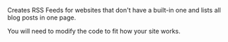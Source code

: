 Creates RSS Feeds for websites that don't have a built-in one and lists all blog posts in one page.

You will need to modify the code to fit how your site works.
